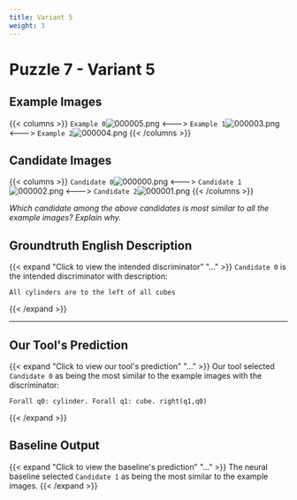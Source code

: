 ```yaml
---
title: Variant 5
weight: 3
---
```


# Puzzle 7 - Variant 5

## Example Images
{{< columns >}}
`Example 0`![000005.png](/clevr-variants/partition/fovariant-5/render/images/CLEVR_val_000005.png)
<--->
`Example 1`![000003.png](/clevr-variants/partition/fovariant-5/render/images/CLEVR_val_000003.png)
<--->
`Example 2`![000004.png](/clevr-variants/partition/fovariant-5/render/images/CLEVR_val_000004.png)
{{< /columns >}}

## Candidate Images
{{< columns >}}
`Candidate 0`![000000.png](/clevr-variants/partition/fovariant-5/render/images/CLEVR_val_000000.png)
<--->
`Candidate 1`![000002.png](/clevr-variants/partition/fovariant-5/render/images/CLEVR_val_000002.png)
<--->
`Candidate 2`![000001.png](/clevr-variants/partition/fovariant-5/render/images/CLEVR_val_000001.png)
{{< /columns >}}

*Which candidate among the above candidates is most similar to all the example images? Explain why.*

## Groundtruth English Description

{{< expand "Click to view the intended discriminator" "..." >}}
`Candidate 0` is the intended discriminator with description:
```plaintext 
All cylinders are to the left of all cubes
```
{{< /expand >}}

---



## Our Tool's Prediction

{{< expand "Click to view our tool's prediction" "..." >}}
Our tool selected `Candidate 0` as being the most similar to the example images with the discriminator:
```plaintext
Forall q0: cylinder. Forall q1: cube. right(q1,q0)
```
{{< /expand >}}



## Baseline Output

{{< expand "Click to view the baseline's prediction" "..." >}}
The neural baseline selected `Candidate 1` as being the most similar to the example images.
{{< /expand >}}


